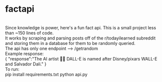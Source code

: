 # factapi
<br/>
Since knowledge is power, here's a fun fact api. This is a small project less than ~150 lines of code.
<br>
It works by scraping and parsing posts off of the r/todayilearned subreddit and storing them in a database for them to be randomly queried.
<br>
The api has only one endpoint --> /getrandom
<br>
Example response:
<br/>
{
    "response":"The AI artist 👩‍🎨 DALL-E is named after Disney/pixars WALL-E and Salvador Dali."
}
<br>
To run:
<br>
pip install requirements.txt
python api.py